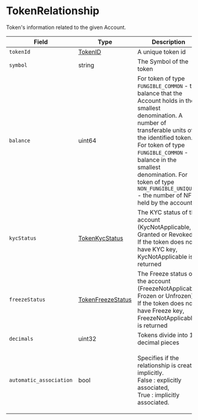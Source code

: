 # TokenRelationship

Token's information related to the given Account.

| Field                   | Type                                      | Description                                                                                                                                                                                                                                                                                                                 |
| ----------------------- | ----------------------------------------- | --------------------------------------------------------------------------------------------------------------------------------------------------------------------------------------------------------------------------------------------------------------------------------------------------------------------------- |
| `tokenId`               | [TokenID](tokenid.md)                     | A unique token id                                                                                                                                                                                                                                                                                                           |
| `symbol`                | string                                    | The Symbol of the token                                                                                                                                                                                                                                                                                                     |
| `balance`               | uint64                                    | For token of type `FUNGIBLE_COMMON` - the balance that the Account holds in the smallest denomination. A number of transferable units of the identified token. For token of type `FUNGIBLE_COMMON` - balance in the smallest denomination. For token of type `NON_FUNGIBLE_UNIQUE` - the number of NFTs held by the account |
| `kycStatus`             | [TokenKycStatus](tokenkycstatus.md)       | The KYC status of the account (KycNotApplicable, Granted or Revoked). If the token does not have KYC key, KycNotApplicable is returned                                                                                                                                                                                      |
| `freezeStatus`          | [TokenFreezeStatus](tokenfreezestatus.md) | The Freeze status of the account (FreezeNotApplicable, Frozen or Unfrozen). If the token does not have Freeze key, FreezeNotApplicable is returned                                                                                                                                                                          |
| `decimals`              | uint32                                    | Tokens divide into 10 decimal pieces                                                                                                                                                                                                                                                                                        |
| `automatic_association` | bool                                      | <p>Specifies if the relationship is created implicitly.<br>False : explicitly associated,<br>True : implicitly associated.</p>                                                                                                                                                                                                                                                                                                   |
